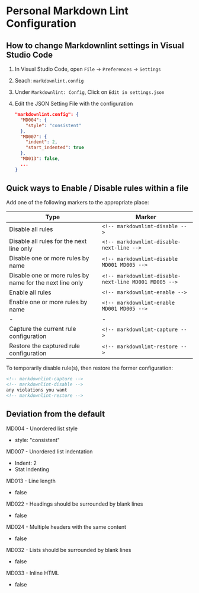 # Personal Markdown Lint Configuration

## How to change Markdownlint settings in Visual Studio Code
1. In Visual Studio Code, open `File` -> `Preferences` -> `Settings`
2. Seach: `markdownlint.config`
3. Under `Markdownlint: Config`, Click on `Edit in settings.json`
4. Edit the JSON Setting File with the configuration

   ```JSON
   "markdownlint.config": {
     "MD004": {
       "style": "consistent"
     },
     "MD007": {
       "indent": 2,
       "start_indented": true
     },
     "MD013": false,
     ...
   }
   ```
<!-- markdownlint-capture -->
<!-- markdownlint-disable -->

## Quick ways to Enable / Disable rules within a file
Add one of the following markers to the appropriate place:

| Type                                                     | Marker                                                |
| -------------------------------------------------------- | ----------------------------------------------------- |
| Disable all rules                                        | `<!-- markdownlint-disable -->`                       |
| Disable all rules for the next line only                 | `<!-- markdownlint-disable-next-line -->`             |
| Disable one or more rules by name                        | `<!-- markdownlint-disable MD001 MD005 -->`           |
| Disable one or more rules by name for the next line only | `<!-- markdownlint-disable-next-line MD001 MD005 -->` |
| Enable all rules                                         | `<!-- markdownlint-enable -->` <!-- markdownlint-disable -->                       |
| Enable one or more rules by name                         | `<!-- markdownlint-enable MD001 MD005 -->`            |
| -                                                        | -                                                     |
| Capture the current rule configuration                   | `<!-- markdownlint-capture -->`                       |
| Restore the captured rule configuration                  | `<!-- markdownlint-restore -->`                       |

To temporarily disable rule(s), then restore the former configuration:

  ``` md
  <!-- markdownlint-capture -->
  <!-- markdownlint-disable -->
  any violations you want
  <!-- markdownlint-restore -->
  ```

<!-- markdownlint-restore -->

## Deviation from the default

MD004 - Unordered list style
  * style: "consistent"

MD007 - Unordered list indentation
  * Indent: 2
  * Stat Indenting

MD013 - Line length
  * false

MD022 - Headings should be surrounded by blank lines
  * false

MD024 - Multiple headers with the same content
  * false

MD032 - Lists should be surrounded by blank lines
  * false

MD033 - Inline HTML
  * false
